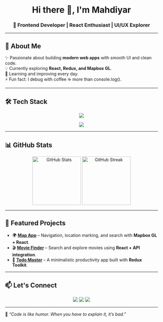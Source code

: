 <!-- Modern React Developer GitHub README -->

<h1 align="center">Hi there 👋, I'm Mahdiyar</h1>
<h3 align="center">🚀 Frontend Developer | React Enthusiast | UI/UX Explorer</h3>

---

## 🎨 About Me
✨ Passionate about building **modern web apps** with smooth UI and clean code.  
💡 Currently exploring **React, Redux, and Mapbox GL**.  
🌱 Learning and improving every day.  
⚡ Fun fact: I debug with coffee ☕ more than console.log().  

---

## 🛠️ Tech Stack
<p align="center">
  <!-- Languages & Frameworks -->
  <img src="https://skillicons.dev/icons?i=html,css,js,ts,react,nextjs,redux,tailwind,vite" />
</p>

<p align="center">
  <!-- Tools -->
  <img src="https://skillicons.dev/icons?i=git,github,figma,vscode" />
</p>

---

## 📊 GitHub Stats
<p align="center">
  <img src="https://github-readme-stats.vercel.app/api?username=YOURUSERNAME&show_icons=true&theme=radical" alt="GitHub Stats" height="160"/>
  <img src="https://github-readme-streak-stats.herokuapp.com?user=YOURUSERNAME&theme=radical" alt="GitHub Streak" height="160"/>
</p>

---

## 🚀 Featured Projects
- 🌍 [**Map App**](#) – Navigation, location marking, and search with **Mapbox GL + React**.  
- 🎬 [**Movie Finder**](#) – Search and explore movies using **React + API integration**.  
- 📝 [**Todo Master**](#) – A minimalistic productivity app built with **Redux Toolkit**.  

---

## 📫 Let's Connect
<p align="center">
  <a href="https://linkedin.com/in/YOURPROFILE"><img src="https://img.shields.io/badge/-LinkedIn-0077B5?logo=linkedin&logoColor=white&style=for-the-badge" /></a>
  <a href="mailto:youremail@example.com"><img src="https://img.shields.io/badge/-Gmail-D14836?logo=gmail&logoColor=white&style=for-the-badge" /></a>
  <a href="https://twitter.com/YOURUSERNAME"><img src="https://img.shields.io/badge/-Twitter-1DA1F2?logo=twitter&logoColor=white&style=for-the-badge" /></a>
</p>

---

💙 *“Code is like humor. When you have to explain it, it’s bad.”*
